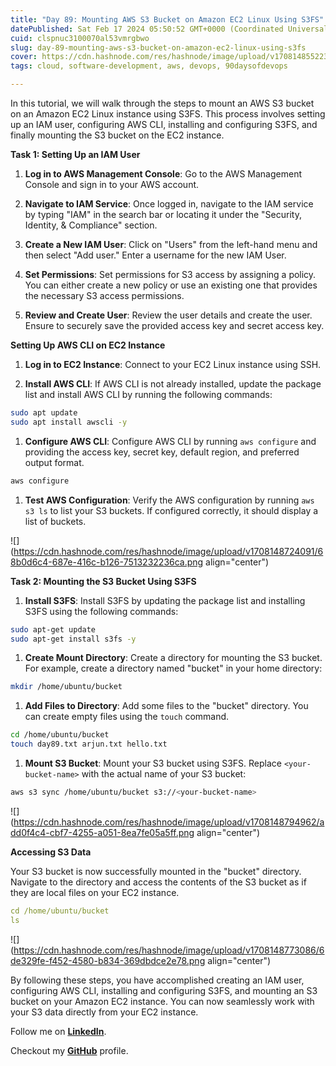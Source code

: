 ```yaml
---
title: "Day 89: Mounting AWS S3 Bucket on Amazon EC2 Linux Using S3FS"
datePublished: Sat Feb 17 2024 05:50:52 GMT+0000 (Coordinated Universal Time)
cuid: clspnuc3100070al53vmrgbwo
slug: day-89-mounting-aws-s3-bucket-on-amazon-ec2-linux-using-s3fs
cover: https://cdn.hashnode.com/res/hashnode/image/upload/v1708148552230/40ea3750-e461-49c7-a24b-b18a1e7b4f4e.png
tags: cloud, software-development, aws, devops, 90daysofdevops

---
```


In this tutorial, we will walk through the steps to mount an AWS S3 bucket on an Amazon EC2 Linux instance using S3FS. This process involves setting up an IAM user, configuring AWS CLI, installing and configuring S3FS, and finally mounting the S3 bucket on the EC2 instance.

**Task 1: Setting Up an IAM User**

1. **Log in to AWS Management Console**: Go to the AWS Management Console and sign in to your AWS account.
    
2. **Navigate to IAM Service**: Once logged in, navigate to the IAM service by typing "IAM" in the search bar or locating it under the "Security, Identity, & Compliance" section.
    
3. **Create a New IAM User**: Click on "Users" from the left-hand menu and then select "Add user." Enter a username for the new IAM User.
    
4. **Set Permissions**: Set permissions for S3 access by assigning a policy. You can either create a new policy or use an existing one that provides the necessary S3 access permissions.
    
5. **Review and Create User**: Review the user details and create the user. Ensure to securely save the provided access key and secret access key.
    

**Setting Up AWS CLI on EC2 Instance**

1. **Log in to EC2 Instance**: Connect to your EC2 Linux instance using SSH.
    
2. **Install AWS CLI**: If AWS CLI is not already installed, update the package list and install AWS CLI by running the following commands:
    

```bash
sudo apt update
sudo apt install awscli -y
```

1. **Configure AWS CLI**: Configure AWS CLI by running `aws configure` and providing the access key, secret key, default region, and preferred output format.
    

```bash
aws configure
```

1. **Test AWS Configuration**: Verify the AWS configuration by running `aws s3 ls` to list your S3 buckets. If configured correctly, it should display a list of buckets.
    

![](https://cdn.hashnode.com/res/hashnode/image/upload/v1708148724091/68b0d6c4-687e-416c-b126-7513232236ca.png align="center")

**Task 2: Mounting the S3 Bucket Using S3FS**

1. **Install S3FS**: Install S3FS by updating the package list and installing S3FS using the following commands:
    

```bash
sudo apt-get update
sudo apt-get install s3fs -y
```

1. **Create Mount Directory**: Create a directory for mounting the S3 bucket. For example, create a directory named "bucket" in your home directory:
    

```bash
mkdir /home/ubuntu/bucket
```

1. **Add Files to Directory**: Add some files to the "bucket" directory. You can create empty files using the `touch` command.
    

```bash
cd /home/ubuntu/bucket
touch day89.txt arjun.txt hello.txt
```

1. **Mount S3 Bucket**: Mount your S3 bucket using S3FS. Replace `<your-bucket-name>` with the actual name of your S3 bucket:
    

```bash
aws s3 sync /home/ubuntu/bucket s3://<your-bucket-name>
```

![](https://cdn.hashnode.com/res/hashnode/image/upload/v1708148794962/add0f4c4-cbf7-4255-a051-8ea7fe05a5ff.png align="center")

**Accessing S3 Data**

Your S3 bucket is now successfully mounted in the "bucket" directory. Navigate to the directory and access the contents of the S3 bucket as if they are local files on your EC2 instance.

```yaml
cd /home/ubuntu/bucket
ls
```

![](https://cdn.hashnode.com/res/hashnode/image/upload/v1708148773086/6de329fe-f452-4580-b834-369dbdce2e78.png align="center")

By following these steps, you have accomplished creating an IAM user, configuring AWS CLI, installing and configuring S3FS, and mounting an S3 bucket on your Amazon EC2 instance. You can now seamlessly work with your S3 data directly from your EC2 instance.

Follow me on [**LinkedIn**](https://www.linkedin.com/in/arjunmenon-devops/).

Checkout my [**GitHub**](https://github.com/ArjunMnn) profile.